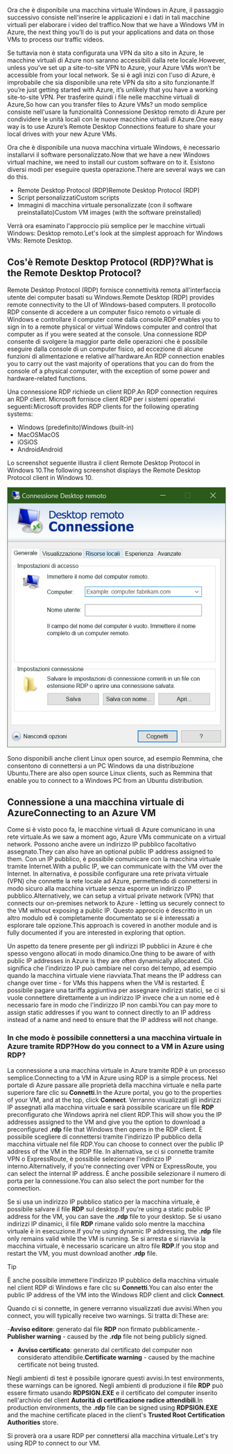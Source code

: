 <span data-ttu-id="9c0df-101">Ora che è disponibile una macchina virtuale Windows in Azure, il passaggio successivo consiste nell'inserire le applicazioni e i dati in tali macchine virtuali per elaborare i video del traffico.</span><span class="sxs-lookup"><span data-stu-id="9c0df-101">Now that we have a Windows VM in Azure, the next thing you’ll do is put your applications and data on those VMs to process our traffic videos.</span></span> 

<span data-ttu-id="9c0df-102">Se tuttavia non è stata configurata una VPN da sito a sito in Azure, le macchine virtuali di Azure non saranno accessibili dalla rete locale.</span><span class="sxs-lookup"><span data-stu-id="9c0df-102">However, unless you’ve set up a site-to-site VPN to Azure, your Azure VMs won’t be accessible from your local network.</span></span> <span data-ttu-id="9c0df-103">Se si è agli inizi con l'uso di Azure, è improbabile che sia disponibile una rete VPN da sito a sito funzionante.</span><span class="sxs-lookup"><span data-stu-id="9c0df-103">If you’re just getting started with Azure, it’s unlikely that you have a working site-to-site VPN.</span></span> <span data-ttu-id="9c0df-104">Per trasferire quindi i file nelle macchine virtuali di Azure,</span><span class="sxs-lookup"><span data-stu-id="9c0df-104">So how can you transfer files to Azure VMs?</span></span> <span data-ttu-id="9c0df-105">un modo semplice consiste nell'usare la funzionalità Connessione Desktop remoto di Azure per condividere le unità locali con le nuove macchine virtuali di Azure.</span><span class="sxs-lookup"><span data-stu-id="9c0df-105">One easy way is to use Azure’s Remote Desktop Connections feature to share your local drives with your new Azure VMs.</span></span>

<span data-ttu-id="9c0df-106">Ora che è disponibile una nuova macchina virtuale Windows, è necessario installarvi il software personalizzato.</span><span class="sxs-lookup"><span data-stu-id="9c0df-106">Now that we have a new Windows virtual machine, we need to install our custom software on to it.</span></span> <span data-ttu-id="9c0df-107">Esistono diversi modi per eseguire questa operazione.</span><span class="sxs-lookup"><span data-stu-id="9c0df-107">There are several ways we can do this.</span></span>

- <span data-ttu-id="9c0df-108">Remote Desktop Protocol (RDP)</span><span class="sxs-lookup"><span data-stu-id="9c0df-108">Remote Desktop Protocol (RDP)</span></span>
- <span data-ttu-id="9c0df-109">Script personalizzati</span><span class="sxs-lookup"><span data-stu-id="9c0df-109">Custom scripts</span></span>
- <span data-ttu-id="9c0df-110">Immagini di macchina virtuale personalizzate (con il software preinstallato)</span><span class="sxs-lookup"><span data-stu-id="9c0df-110">Custom VM images (with the software preinstalled)</span></span>

<span data-ttu-id="9c0df-111">Verrà ora esaminato l'approccio più semplice per le macchine virtuali Windows: Desktop remoto.</span><span class="sxs-lookup"><span data-stu-id="9c0df-111">Let's look at the simplest approach for Windows VMs: Remote Desktop.</span></span>

## <a name="what-is-the-remote-desktop-protocol"></a><span data-ttu-id="9c0df-112">Cos'è Remote Desktop Protocol (RDP)?</span><span class="sxs-lookup"><span data-stu-id="9c0df-112">What is the Remote Desktop Protocol?</span></span>

<span data-ttu-id="9c0df-113">Remote Desktop Protocol (RDP) fornisce connettività remota all'interfaccia utente dei computer basati su Windows.</span><span class="sxs-lookup"><span data-stu-id="9c0df-113">Remote Desktop (RDP) provides remote connectivity to the UI of Windows-based computers.</span></span> <span data-ttu-id="9c0df-114">Il protocollo RDP consente di accedere a un computer fisico remoto o virtuale di Windows e controllare il computer come dalla console.</span><span class="sxs-lookup"><span data-stu-id="9c0df-114">RDP enables you to sign in to a remote physical or virtual Windows computer and control that computer as if you were seated at the console.</span></span> <span data-ttu-id="9c0df-115">Una connessione RDP consente di svolgere la maggior parte delle operazioni che è possibile eseguire dalla console di un computer fisico, ad eccezione di alcune funzioni di alimentazione e relative all'hardware.</span><span class="sxs-lookup"><span data-stu-id="9c0df-115">An RDP connection enables you to carry out the vast majority of operations that you can do from the console of a physical computer, with the exception of some power and hardware-related functions.</span></span>

<span data-ttu-id="9c0df-116">Una connessione RDP richiede un client RDP.</span><span class="sxs-lookup"><span data-stu-id="9c0df-116">An RDP connection requires an RDP client.</span></span> <span data-ttu-id="9c0df-117">Microsoft fornisce client RDP per i sistemi operativi seguenti:</span><span class="sxs-lookup"><span data-stu-id="9c0df-117">Microsoft provides RDP clients for the following operating systems:</span></span>

- <span data-ttu-id="9c0df-118">Windows (predefinito)</span><span class="sxs-lookup"><span data-stu-id="9c0df-118">Windows (built-in)</span></span>
- <span data-ttu-id="9c0df-119">MacOS</span><span class="sxs-lookup"><span data-stu-id="9c0df-119">MacOS</span></span>
- <span data-ttu-id="9c0df-120">iOS</span><span class="sxs-lookup"><span data-stu-id="9c0df-120">iOS</span></span>
- <span data-ttu-id="9c0df-121">Android</span><span class="sxs-lookup"><span data-stu-id="9c0df-121">Android</span></span>

<span data-ttu-id="9c0df-122">Lo screenshot seguente illustra il client Remote Desktop Protocol in Windows 10.</span><span class="sxs-lookup"><span data-stu-id="9c0df-122">The following screenshot displays the Remote Desktop Protocol client in Windows 10.</span></span>

![Screenshot dell'interfaccia utente del client Remote Desktop Protocol.](../media/4-rdp-client.png)

<span data-ttu-id="9c0df-124">Sono disponibili anche client Linux open source, ad esempio Remmina, che consentono di connettersi a un PC Windows da una distribuzione Ubuntu.</span><span class="sxs-lookup"><span data-stu-id="9c0df-124">There are also open source Linux clients, such as Remmina that enable you to connect to a Windows PC from an Ubuntu distribution.</span></span>

## <a name="connecting-to-an-azure-vm"></a><span data-ttu-id="9c0df-125">Connessione a una macchina virtuale di Azure</span><span class="sxs-lookup"><span data-stu-id="9c0df-125">Connecting to an Azure VM</span></span>

<span data-ttu-id="9c0df-126">Come si è visto poco fa, le macchine virtuali di Azure comunicano in una rete virtuale.</span><span class="sxs-lookup"><span data-stu-id="9c0df-126">As we saw a moment ago, Azure VMs communicate on a virtual network.</span></span> <span data-ttu-id="9c0df-127">Possono anche avere un indirizzo IP pubblico facoltativo assegnato.</span><span class="sxs-lookup"><span data-stu-id="9c0df-127">They can also have an optional public IP address assigned to them.</span></span> <span data-ttu-id="9c0df-128">Con un IP pubblico, è possibile comunicare con la macchina virtuale tramite Internet.</span><span class="sxs-lookup"><span data-stu-id="9c0df-128">With a public IP, we can communicate with the VM over the Internet.</span></span> <span data-ttu-id="9c0df-129">In alternativa, è possibile configurare una rete privata virtuale (VPN) che connette la rete locale ad Azure, permettendo di connettersi in modo sicuro alla macchina virtuale senza esporre un indirizzo IP pubblico.</span><span class="sxs-lookup"><span data-stu-id="9c0df-129">Alternatively, we can setup a virtual private network (VPN) that connects our on-premises network to Azure - letting us securely connect to the VM without exposing a public IP.</span></span> <span data-ttu-id="9c0df-130">Questo approccio è descritto in un altro modulo ed è completamente documentato se si è interessati a esplorare tale opzione.</span><span class="sxs-lookup"><span data-stu-id="9c0df-130">This approach is covered in another module and is fully documented if you are interested in exploring that option.</span></span>

<span data-ttu-id="9c0df-131">Un aspetto da tenere presente per gli indirizzi IP pubblici in Azure è che spesso vengono allocati in modo dinamico.</span><span class="sxs-lookup"><span data-stu-id="9c0df-131">One thing to be aware of with public IP addresses in Azure is they are often dynamically allocated.</span></span> <span data-ttu-id="9c0df-132">Ciò significa che l'indirizzo IP può cambiare nel corso del tempo, ad esempio quando la macchina virtuale viene riavviata.</span><span class="sxs-lookup"><span data-stu-id="9c0df-132">That means the IP address can change over time - for VMs this happens when the VM is restarted.</span></span> <span data-ttu-id="9c0df-133">È possibile pagare una tariffa aggiuntiva per assegnare indirizzi statici, se ci si vuole connettere direttamente a un indirizzo IP invece che a un nome ed è necessario fare in modo che l'indirizzo IP non cambi.</span><span class="sxs-lookup"><span data-stu-id="9c0df-133">You can pay more to assign static addresses if you want to connect directly to an IP address instead of a name and need to ensure that the IP address will not change.</span></span>

### <a name="how-do-you-connect-to-a-vm-in-azure-using-rdp"></a><span data-ttu-id="9c0df-134">In che modo è possibile connettersi a una macchina virtuale in Azure tramite RDP?</span><span class="sxs-lookup"><span data-stu-id="9c0df-134">How do you connect to a VM in Azure using RDP?</span></span>

<span data-ttu-id="9c0df-135">La connessione a una macchina virtuale in Azure tramite RDP è un processo semplice.</span><span class="sxs-lookup"><span data-stu-id="9c0df-135">Connecting to a VM in Azure using RDP is a simple process.</span></span> <span data-ttu-id="9c0df-136">Nel portale di Azure passare alle proprietà della macchina virtuale e nella parte superiore fare clic su **Connetti**.</span><span class="sxs-lookup"><span data-stu-id="9c0df-136">In the Azure portal, you go to the properties of your VM, and at the top, click **Connect**.</span></span> <span data-ttu-id="9c0df-137">Verranno visualizzati gli indirizzi IP assegnati alla macchina virtuale e sarà possibile scaricare un file **RDP** preconfigurato che Windows aprirà nel client RDP.</span><span class="sxs-lookup"><span data-stu-id="9c0df-137">This will show you the IP addresses assigned to the VM and give you the option to download a preconfigured **.rdp** file that Windows then opens in the RDP client.</span></span> <span data-ttu-id="9c0df-138">È possibile scegliere di connettersi tramite l'indirizzo IP pubblico della macchina virtuale nel file RDP.</span><span class="sxs-lookup"><span data-stu-id="9c0df-138">You can choose to connect over the public IP address of the VM in the RDP file.</span></span> <span data-ttu-id="9c0df-139">In alternativa, se ci si connette tramite VPN o ExpressRoute, è possibile selezionare l'indirizzo IP interno.</span><span class="sxs-lookup"><span data-stu-id="9c0df-139">Alternatively, if you're connecting over VPN or ExpressRoute, you can select the internal IP address.</span></span> <span data-ttu-id="9c0df-140">È anche possibile selezionare il numero di porta per la connessione.</span><span class="sxs-lookup"><span data-stu-id="9c0df-140">You can also select the port number for the connection.</span></span>

<span data-ttu-id="9c0df-141">Se si usa un indirizzo IP pubblico statico per la macchina virtuale, è possibile salvare il file **RDP** sul desktop.</span><span class="sxs-lookup"><span data-stu-id="9c0df-141">If you're using a static public IP address for the VM, you can save the **.rdp** file to your desktop.</span></span> <span data-ttu-id="9c0df-142">Se si usano indirizzi IP dinamici, il file **RDP** rimane valido solo mentre la macchina virtuale è in esecuzione.</span><span class="sxs-lookup"><span data-stu-id="9c0df-142">If you're using dynamic IP addressing, the **.rdp** file only remains valid while the VM is running.</span></span> <span data-ttu-id="9c0df-143">Se si arresta e si riavvia la macchina virtuale, è necessario scaricare un altro file **RDP**.</span><span class="sxs-lookup"><span data-stu-id="9c0df-143">If you stop and restart the VM, you must download another **.rdp** file.</span></span>

> [!TIP]
> <span data-ttu-id="9c0df-144">È anche possibile immettere l'indirizzo IP pubblico della macchina virtuale nel client RDP di Windows e fare clic su **Connetti**.</span><span class="sxs-lookup"><span data-stu-id="9c0df-144">You can also enter the public IP address of the VM into the Windows RDP client and click **Connect**.</span></span>

<span data-ttu-id="9c0df-145">Quando ci si connette, in genere verranno visualizzati due avvisi.</span><span class="sxs-lookup"><span data-stu-id="9c0df-145">When you connect, you will typically receive two warnings.</span></span> <span data-ttu-id="9c0df-146">Si tratta di:</span><span class="sxs-lookup"><span data-stu-id="9c0df-146">These are:</span></span>

<span data-ttu-id="9c0df-147">-**Avviso editore**: generato dal file **RDP** non firmato pubblicamente.</span><span class="sxs-lookup"><span data-stu-id="9c0df-147">-**Publisher warning** - caused by the **.rdp** file not being publicly signed.</span></span>
- <span data-ttu-id="9c0df-148">**Avviso certificato**: generato dal certificato del computer non considerato attendibile.</span><span class="sxs-lookup"><span data-stu-id="9c0df-148">**Certificate warning** - caused by the machine certificate not being trusted.</span></span>

<span data-ttu-id="9c0df-149">Negli ambienti di test è possibile ignorare questi avvisi.</span><span class="sxs-lookup"><span data-stu-id="9c0df-149">In test environments, these warnings can be ignored.</span></span> <span data-ttu-id="9c0df-150">Negli ambienti di produzione il file **RDP** può essere firmato usando **RDPSIGN.EXE** e il certificato del computer inserito nell'archivio del client **Autorità di certificazione radice attendibili**.</span><span class="sxs-lookup"><span data-stu-id="9c0df-150">In production environments, the **.rdp** file can be signed using **RDPSIGN.EXE** and the machine certificate placed in the client's **Trusted Root Certification Authorities** store.</span></span>

<span data-ttu-id="9c0df-151">Si proverà ora a usare RDP per connettersi alla macchina virtuale.</span><span class="sxs-lookup"><span data-stu-id="9c0df-151">Let's try using RDP to connect to our VM.</span></span>